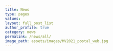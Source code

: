 ```yaml
---
title: News
type: pages
values:
layout: full_post_list
author_profile: true
category: news
permalink: /news/all/
image_path: assets/images/MV2021_postal_web.jpg
---
```

